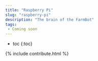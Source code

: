 ```yaml
---
title: "Raspberry Pi"
slug: "raspberry-pi"
description: "The brain of the FarmBot"
tags:
 - Coming soon
---
```


* toc
{:toc}

{% include contribute.html %}
